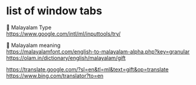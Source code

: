 # list of  window tabs   



📗  Malayalam Type  
https://www.google.com/intl/ml/inputtools/try/   

📗  Malayalam meaning   
https://malayalamfont.com/english-to-malayalam-alpha.php?key=granular      
https://olam.in/dictionary/english/malayalam/gift    

https://translate.google.com/?sl=en&tl=ml&text=gift&op=translate   
https://www.bing.com/translator?to=en    
